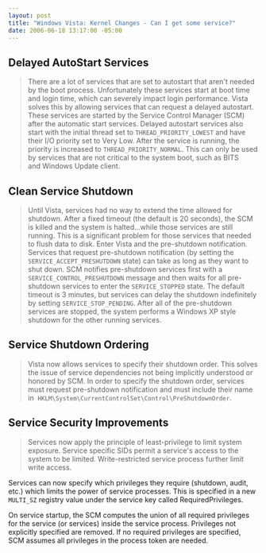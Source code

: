 ```yaml
---
layout: post
title: "Windows Vista: Kernel Changes - Can I get some service?"
date: 2006-06-18 13:17:00 -05:00
---
```


## Delayed AutoStart Services


> There are a lot of services that are set to autostart that aren't needed by the boot process. Unfortunately these services start at boot time and login time, which can severely impact login performance. Vista solves this by allowing services that can request a delayed autostart. These services are started by the Service Control Manager (SCM) after the automatic start services. Delayed autostart services also start with the initial thread set to `THREAD_PRIORITY_LOWEST` and have their I/O priority set to Very Low. After the service is running, the priority is increased to `THREAD_PRIORITY_NORMAL`.
This can only be used by services that are not critical to the system boot, such as BITS and Windows Update client.

## Clean Service Shutdown

> Until Vista, services had no way to extend the time allowed for shutdown. After a fixed timeout (the default is 20 seconds), the SCM is killed and the system is halted...while those services are still running. This is a significant problem for those services that needed to flush data to disk.
Enter Vista and the pre-shutdown notification. Services that request pre-shutdown notification (by setting the `SERVICE_ACCEPT_PRESHUTDOWN` state) can take as long as they want to shut down. SCM notifies pre-shutdown services first with a `SERVICE_CONTROL_PRESHUTDOWN` message and then waits for all pre-shutdown services to enter the `SERVICE_STOPPED` state. The default timeout is 3 minutes, but services can delay the shutdown indefinitely by setting `SERVICE_STOP_PENDING`. 
After all of the pre-shutdown services are stopped, the system performs a Windows XP style shutdown for the other running services.

## Service Shutdown Ordering

> Vista now allows services to specify their shutdown order. This solves the issue of service dependencies not being implicitly understood or honored by SCM.
In order to specify the shutdown order, services must request pre-shutdown notification and must include their name in  `HKLM\System\CurrentControlSet\Control\PreShutdownOrder`.

## Service Security Improvements

> Services now apply the principle of least-privilege to limit system exposure. Service specific SIDs permit a service's access to the system to be limited. Write-restricted service process further limit write access.

Services can now specify which privileges they require (shutdown, audit, etc.) which limits the power of service processes. This is specified in a new `MULTI_SZ` registry value under the service key called RequiredPrivileges.

On service startup, the SCM computes the union of all required privileges for the service (or services) inside the service process. Privileges not explicitly specified are removed. If no required privileges are specified, SCM assumes all privileges in the process token are needed.
 
